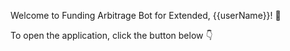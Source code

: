 Welcome to Funding Arbitrage Bot for Extended, {{userName}}! 🚀

To open the application, click the button below 👇
